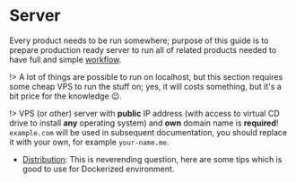 # Server

Every product needs to be run somewhere; purpose of this guide is to prepare production
ready server to run all of related products needed to have full and simple
[workflow](/examples/workflow/index). 

!> A lot of things are possible to run on localhost, but this section requires some cheap
VPS to run the stuff on; yes, it will costs something, but it's a bit price for the
knowledge :wink:.

!> VPS (or other) server with **public** IP address (with access to
virtual CD drive to install **any** operating system) and **own** domain name is **required**!
`example.com` will be used in subsequent documentation, you should replace it with your
own, for example `your-name.me`.

* [Distribution](/devops/server/distribution): This is neverending question, here are some tips
which is good to use for Dockerized environment.

